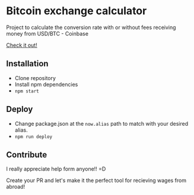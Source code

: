 # Bitcoin exchange calculator
Project to calculate the conversion rate with or without fees receiving money from USD/BTC - Coinbase 

[Check it out!](https://bitcoin-exchange-calculator.now.sh/)

## Installation
- Clone repository
- Install npm dependencies
- `npm start`

## Deploy

- Change package.json at the `now.alias` path to match with your desired alias.
- `npm run deploy`

## Contribute

I really appreciate help form anyone!! =D

Create your PR and let's make it the perfect tool for recieving wages from abroad!